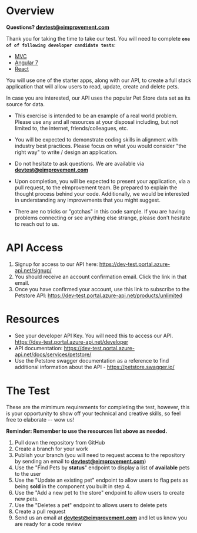 # Overview
**Questions?  devtest@eimprovement.com**

Thank you for taking the time to take our test. You will need to complete **`one of of following developer candidate tests`**:

- [MVC](https://github.com/eimprovement/Dev-Test-MVC)
- [Angular 7](https://github.com/eimprovement/Dev-Test-Angular7)
- [React](https://github.com/eimprovement/Dev-Test-React)

You will use one of the starter apps, along with our API, to create a full stack application that will allow users to read, update, create and delete pets.

In case you are interested, our API uses the popular Pet Store data set as its source for data.

- This exercise is intended to be an example of a real world problem. Please use any and all resources at your disposal including, but not limited to, the internet, friends/colleagues, etc.

- You will be expected to demonstrate coding skills in alignment with industry best practices. Please focus on what you would consider "the right way" to write / design an application.

- Do not hesitate to ask questions. We are available via **devtest@eimprovement.com**

- Upon completion, you will be expected to present your application, via a pull request, to the eImprovement team. Be prepared to explain the thought process behind your code. Additionally, we would be interested in understanding any improvements that you might suggest.

- There are no tricks or "gotchas" in this code sample. If you are having problems connecting or see anything else strange, please don't hesitate to reach out to us.

# API Access

1. Signup for access to our API here: https://dev-test.portal.azure-api.net/signup/
2. You should receive an account confirmation email. Click the link in that email.
3. Once you have confirmed your account, use this link to subscribe to the Petstore API: https://dev-test.portal.azure-api.net/products/unlimited

# Resources

- See your developer API Key. You will need this to access our API. https://dev-test.portal.azure-api.net/developer
- API documentation: https://dev-test.portal.azure-api.net/docs/services/petstore/
- Use the Petstore swagger documentation as a reference to find additional information about the API - https://petstore.swagger.io/

# The Test

These are the mimimum requirements for completing the test, however, this is your opportunity to show off your technical and creative skills, so feel free to elaborate -- wow us!

**Reminder: Remember to use the resources list above as needed.**

1. Pull down the repository from GitHub
2. Create a branch for your work
3. Publish your branch (you will need to request access to the repository by sending an email to **devtest@eimprovement.com**)
4. Use the "Find Pets by **status**" endpoint to display a list of **available** pets to the user
5. Use the "Update an existing pet" endpoint to allow users to flag pets as being **sold** in the component you built in step 4.
6. Use the "Add a new pet to the store" endpoint to allow users to create new pets.
7. Use the "Deletes a pet" endpoint to allows users to delete pets
8. Create a pull request 
9. Send us an email at **devtest@eimprovement.com** and let us know you are ready for a code review
